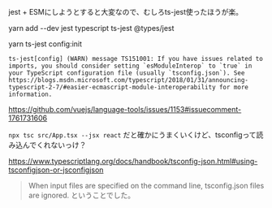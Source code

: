 jest + ESMにしようとすると大変なので、むしろts-jest使ったほうが楽。

yarn add --dev jest typescript ts-jest @types/jest

yarn ts-jest config:init

```
ts-jest[config] (WARN) message TS151001: If you have issues related to imports, you should consider setting `esModuleInterop` to `true` in your TypeScript configuration file (usually `tsconfig.json`). See https://blogs.msdn.microsoft.com/typescript/2018/01/31/announcing-typescript-2-7/#easier-ecmascript-module-interoperability for more information.
```

https://github.com/vuejs/language-tools/issues/1153#issuecomment-1761731606

`npx tsc src/App.tsx --jsx react`
だと確かにうまくいくけど、tsconfigって読み込んでくれないっけ？

https://www.typescriptlang.org/docs/handbook/tsconfig-json.html#using-tsconfigjson-or-jsconfigjson
>When input files are specified on the command line, tsconfig.json files are ignored.
ということでした。